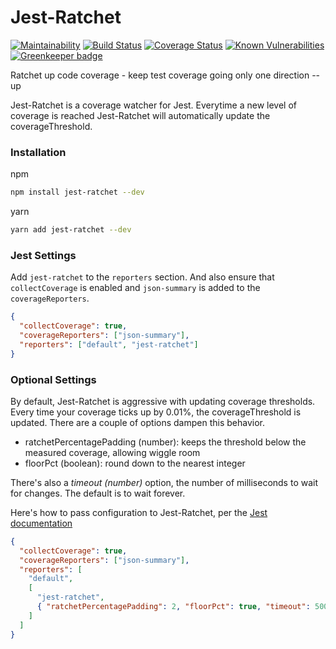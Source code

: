 # Jest-Ratchet

[![Maintainability](https://api.codeclimate.com/v1/badges/dcf0bf468746ec3dc221/maintainability)](https://codeclimate.com/github/markis/jest-ratchet/maintainability)
[![Build Status](https://travis-ci.org/markis/jest-ratchet.svg?branch=master)](https://travis-ci.org/markis/jest-ratchet)
[![Coverage Status](https://coveralls.io/repos/github/markis/jest-ratchet/badge.svg?branch=master)](https://coveralls.io/github/markis/jest-ratchet?branch=master)
[![Known Vulnerabilities](https://snyk.io/test/github/markis/jest-ratchet/badge.svg?targetFile=package.json)](https://snyk.io/test/github/markis/jest-ratchet?targetFile=package.json)
[![Greenkeeper badge](https://badges.greenkeeper.io/markis/jest-ratchet.svg)](https://greenkeeper.io/)

Ratchet up code coverage - keep test coverage going only one direction -- up

Jest-Ratchet is a coverage watcher for Jest. Everytime a new level of coverage is reached Jest-Ratchet will automatically update the coverageThreshold.

### Installation

npm

```bash
npm install jest-ratchet --dev
```

yarn

```bash
yarn add jest-ratchet --dev
```

### Jest Settings

Add `jest-ratchet` to the `reporters` section. And also ensure that `collectCoverage` is enabled and `json-summary` is added to the `coverageReporters`.

```json
{
  "collectCoverage": true,
  "coverageReporters": ["json-summary"],
  "reporters": ["default", "jest-ratchet"]
}
```

### Optional Settings

By default, Jest-Ratchet is aggressive with updating coverage thresholds. Every time your coverage ticks up by 0.01%, the coverageThreshold is updated. There are a couple of options dampen this behavior.

- ratchetPercentagePadding (number): keeps the threshold below the measured coverage, allowing wiggle room
- floorPct (boolean): round down to the nearest integer

There's also a _timeout (number)_ option, the number of milliseconds to wait for changes. The default is to wait forever.

Here's how to pass configuration to Jest-Ratchet, per the [Jest documentation](https://jestjs.io/docs/en/configuration.html#reporters-array-modulename-modulename-options)

```json
{
  "collectCoverage": true,
  "coverageReporters": ["json-summary"],
  "reporters": [
    "default",
    [
      "jest-ratchet",
      { "ratchetPercentagePadding": 2, "floorPct": true, "timeout": 5000 }
    ]
  ]
}
```
